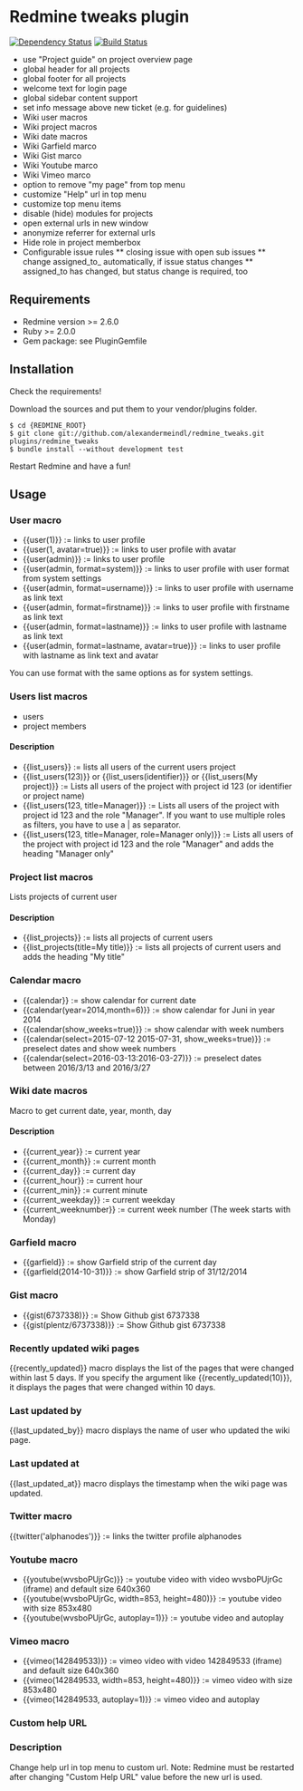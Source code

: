 # Redmine tweaks plugin

[![Dependency Status](https://gemnasium.com/alexandermeindl/redmine_tweaks.svg)](https://gemnasium.com/alexandermeindl/redmine_tweaks) [![Build Status](https://drone.io/github.com/alexandermeindl/redmine_tweaks/status.png)](https://drone.io/github.com/alexandermeindl/redmine_tweaks/latest)

* use "Project guide" on project overview page
* global header for all projects
* global footer for all projects
* welcome text for login page
* global sidebar content support
* set info message above new ticket (e.g. for guidelines)
* Wiki user macros
* Wiki project macros
* Wiki date macros
* Wiki Garfield marco
* Wiki Gist marco
* Wiki Youtube marco
* Wiki Vimeo marco
* option to remove "my page" from top menu
* customize "Help" url in top menu
* customize top menu items
* disable (hide) modules for projects
* open external urls in new window
* anonymize referrer for external urls
* Hide role in project memberbox
* Configurable issue rules
** closing issue with open sub issues
** change assigned_to_ automatically, if issue status changes
** assigned_to has changed, but status change is required, too

## Requirements

* Redmine version >= 2.6.0
* Ruby >= 2.0.0
* Gem package: see PluginGemfile

## Installation

Check the requirements!

Download the sources and put them to your vendor/plugins folder.

    $ cd {REDMINE_ROOT}
    $ git clone git://github.com/alexandermeindl/redmine_tweaks.git plugins/redmine_tweaks
    $ bundle install --without development test

Restart Redmine and have a fun!


## Usage

### User macro

  * {{user(1)}} := links to user profile
  * {{user(1, avatar=true)}} := links to user profile with avatar
  * {{user(admin)}} := links to user profile
  * {{user(admin, format=system)}} := links to user profile with user format from system settings
  * {{user(admin, format=username)}} := links to user profile with username as link text
  * {{user(admin, format=firstname)}} := links to user profile with firstname as link text
  * {{user(admin, format=lastname)}} := links to user profile with lastname as link text
  * {{user(admin, format=lastname, avatar=true)}} := links to user profile with lastname as link text and avatar

  You can use format with the same options as for system settings.

### Users list macros

* users
* project members

#### Description

* {{list_users}} := lists all users of the current users project
* {{list_users(123)}} or {{list_users(identifier)}} or {{list_users(My project)}} := Lists all users of the project with project id 123 (or identifier or project name)
* {{list_users(123, title=Manager)}} := Lists all users of the project with project id 123 and the role "Manager". If you want to use multiple roles as filters, you have to use a | as separator.
* {{list_users(123, title=Manager, role=Manager only)}} := Lists all users of the project with project id 123 and the role "Manager" and adds the heading "Manager only"


### Project list macros

Lists projects of current user

#### Description

* {{list_projects}} := lists all projects of current users
* {{list_projects(title=My title)}} := lists all projects of current users and adds the heading "My title"

### Calendar macro

* {{calendar}} := show calendar for current date
* {{calendar(year=2014,month=6)}} := show calendar for Juni in year 2014
* {{calendar(show_weeks=true)}} := show calendar with week numbers
* {{calendar(select=2015-07-12 2015-07-31, show_weeks=true)}} := preselect dates and show week numbers
* {{calendar(select=2016-03-13:2016-03-27)}} := preselect dates between 2016/3/13 and 2016/3/27


### Wiki date macros

Macro to get current date, year, month, day

#### Description

* {{current_year}} := current year
* {{current_month}} := current month
* {{current_day}} := current day
* {{current_hour}} := current hour
* {{current_min}} := current minute
* {{current_weekday}} := current weekday
* {{current_weeknumber}} := current week number (The week starts with Monday)

### Garfield macro

* {{garfield}} := show Garfield strip of the current day
* {{garfield(2014-10-31)}} := show Garfield strip of 31/12/2014

### Gist macro

* {{gist(6737338)}} := Show Github gist 6737338
* {{gist(plentz/6737338)}} := Show Github gist 6737338

### Recently updated wiki pages

{{recently_updated}} macro displays the list of the pages that were changed within last 5 days. If you specify the argument like {{recently_updated(10)}}, it displays the pages that were changed within 10 days.

### Last updated by
{{last_updated_by}} macro displays the name of user who updated the wiki page.

### Last updated at
{{last_updated_at}} macro displays the timestamp when the wiki page was updated.

### Twitter macro

{{twitter('alphanodes')}} := links the twitter profile alphanodes

### Youtube macro

* {{youtube(wvsboPUjrGc)}} := youtube video with video wvsboPUjrGc (iframe) and default size 640x360
* {{youtube(wvsboPUjrGc, width=853, height=480)}} := youtube video with size 853x480
* {{youtube(wvsboPUjrGc, autoplay=1)}} := youtube video and autoplay

### Vimeo macro

* {{vimeo(142849533)}} := vimeo video with video 142849533 (iframe) and default size 640x360
* {{vimeo(142849533, width=853, height=480)}} := vimeo video with size 853x480
* {{vimeo(142849533, autoplay=1)}} := vimeo video and autoplay

### Custom help URL

### Description

Change help url in top menu to custom url.
Note: Redmine must be restarted after changing "Custom Help URL"</tt> value before the new url is used.
